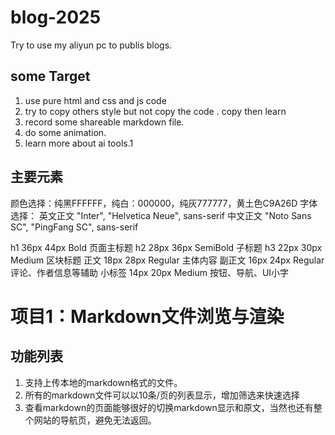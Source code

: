 # blog-2025
Try to use my aliyun pc to publis blogs.

## some Target
1. use pure html and css and js code
2. try to copy others style but not copy the code . copy then learn
3. record some shareable markdown file.
4. do some animation.
5. learn more about ai tools.1

## 主要元素
颜色选择：纯黑FFFFFF，纯白：000000，纯灰777777，黄土色C9A26D
字体选择：
英文正文	"Inter", "Helvetica Neue", sans-serif
中文正文	"Noto Sans SC", "PingFang SC", sans-serif

h1	36px	44px	Bold	页面主标题
h2	28px	36px	SemiBold	子标题
h3	22px	30px	Medium	区块标题
正文	18px	28px	Regular	主体内容
副正文	16px	24px	Regular	评论、作者信息等辅助
小标签	14px	20px	Medium	按钮、导航、UI小字

# 项目1：Markdown文件浏览与渲染
## 功能列表
1. 支持上传本地的markdown格式的文件。
2. 所有的markdown文件可以以10条/页的列表显示，增加筛选来快速选择
3. 查看markdown的页面能够很好的切换markdown显示和原文，当然也还有整个网站的导航页，避免无法返回。
